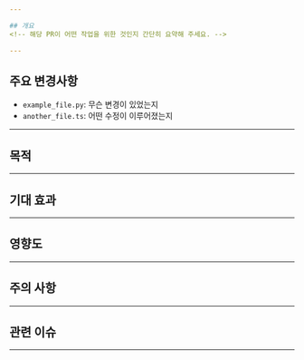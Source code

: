 ```yaml
---

## 개요
<!-- 해당 PR이 어떤 작업을 위한 것인지 간단히 요약해 주세요. -->

---
```


## 주요 변경사항
<!-- 변경된 파일명을 포함하여 핵심적인 변경 사항을 나열해 주세요. -->
- `example_file.py`: 무슨 변경이 있었는지
- `another_file.ts`: 어떤 수정이 이루어졌는지

---

## 목적
<!-- 이 변경을 왜 했는지, 어떤 문제를 해결하고자 했는지 서술해 주세요. -->

---

## 기대 효과
<!-- 이 변경을 통해 어떤 긍정적인 효과가 발생할지 명확히 기술해 주세요. -->

---

## 영향도
<!-- 비즈니스 로직, 데이터 흐름, 다른 기능 등에 미치는 영향이 있다면 서술해 주세요. -->
<!-- 예: 기존 일정 생성 시 리워드 지급 로직과 충돌 가능성 있음 -->

---

## 주의 사항
<!-- 배포 시 유의할 점, 테스트 포인트, 마이그레이션 여부 등을 작성해 주세요. -->

---

## 관련 이슈
<!-- 관련된 이슈 번호를 연결해 주세요. 예: Resolves: #123 -->

---

